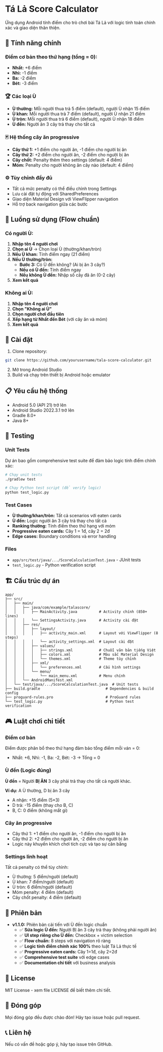# Tá Lả Score Calculator

Ứng dụng Android tính điểm cho trò chơi bài Tá Lả với logic tính toán chính xác và giao diện thân thiện.

## 🎯 Tính năng chính

### Điểm cơ bản theo thứ hạng (tổng = 0):
- **Nhất:** +6 điểm
- **Nhì:** -1 điểm
- **Ba:** -2 điểm
- **Bét:** -3 điểm

### 🏆 Các loại Ù
- **Ù thường:** Mỗi người thua trả 5 điểm (default), người Ù nhận 15 điểm
- **Ù khan:** Mỗi người thua trả 7 điểm (default), người Ù nhận 21 điểm
- **Ù tròn:** Mỗi người thua trả 6 điểm (default), người Ù nhận 18 điểm
- **Ù đền:** Người ăn 3 cây trả thay cho tất cả

### 🃏 Hệ thống cây ăn progressive
- **Cây thứ 1:** +1 điểm cho người ăn, -1 điểm cho người bị ăn
- **Cây thứ 2:** +2 điểm cho người ăn, -2 điểm cho người bị ăn
- **Cây chốt:** Penalty thêm theo settings (default: 4 điểm)
- **Móm:** Penalty cho người không ăn cây nào (default: 4 điểm)

### ⚙️ Tùy chỉnh đầy đủ
- Tất cả mức penalty có thể điều chỉnh trong Settings
- Lưu cài đặt tự động với SharedPreferences
- Giao diện Material Design với ViewFlipper navigation
- Hỗ trợ back navigation giữa các bước

## 📱 Luồng sử dụng (Flow chuẩn)

### **Có người Ù:**
1. **Nhập tên 4 người chơi**
2. **Chọn ai Ù** → Chọn loại Ù (thường/khan/tròn)
3. **Nếu Ù khan:** Tính điểm ngay (21 điểm)
4. **Nếu Ù thường/tròn:**
   - **Bước 3:** Có Ù đền không? (Ai bị ăn 3 cây?)
   - **Nếu có Ù đền:** Tính điểm ngay
   - **Nếu không Ù đền:** Nhập số cây đã ăn (0-2 cây)
5. **Xem kết quả**

### **Không ai Ù:**
1. **Nhập tên 4 người chơi**
2. **Chọn "Không ai Ù"**
3. **Chọn người chơi đầu tiên**
4. **Xếp hạng từ Nhất đến Bét** (với cây ăn và móm)
5. **Xem kết quả**

## 🔧 Cài đặt

1. Clone repository:
```bash
git clone https://github.com/yourusername/tala-score-calculator.git
```

2. Mở trong Android Studio
3. Build và chạy trên thiết bị Android hoặc emulator

## 📋 Yêu cầu hệ thống

- Android 5.0 (API 21) trở lên
- Android Studio 2022.3.1 trở lên
- Gradle 8.0+
- Java 8+

## 🧪 Testing

### Unit Tests
Dự án bao gồm comprehensive test suite để đảm bảo logic tính điểm chính xác:

```bash
# Chạy unit tests
./gradlew test

# Chạy Python test script (để verify logic)
python test_logic.py
```

### Test Cases
- **Ù thường/khan/tròn:** Tất cả scenarios với eaten cards
- **Ù đền:** Logic người ăn 3 cây trả thay cho tất cả
- **Ranking thường:** Tính điểm theo thứ hạng với móm
- **Progressive eaten cards:** Cây 1 = 1đ, cây 2 = 2đ
- **Edge cases:** Boundary conditions và error handling

### Files
- `app/src/test/java/.../ScoreCalculationTest.java` - JUnit tests
- `test_logic.py` - Python verification script

## 🏗️ Cấu trúc dự án

```
app/
├── src/
│   ├── main/
│   │   ├── java/com/example/talascore/
│   │   │   ├── MainActivity.java          # Activity chính (850+ lines)
│   │   │   └── SettingsActivity.java      # Activity cài đặt
│   │   ├── res/
│   │   │   ├── layout/
│   │   │   │   ├── activity_main.xml      # Layout với ViewFlipper (8 steps)
│   │   │   │   └── activity_settings.xml  # Layout cài đặt
│   │   │   ├── values/
│   │   │   │   ├── strings.xml            # Chuỗi văn bản tiếng Việt
│   │   │   │   ├── colors.xml             # Màu sắc Material Design
│   │   │   │   └── themes.xml             # Theme tùy chỉnh
│   │   │   ├── xml/
│   │   │   │   └── preferences.xml        # Cấu hình settings
│   │   │   └── menu/
│   │   │       └── main_menu.xml          # Menu chính
│   │   └── AndroidManifest.xml
│   └── test/java/.../ScoreCalculationTest.java  # Unit tests
├── build.gradle                              # Dependencies & build config
├── proguard-rules.pro                        # ProGuard rules
└── test_logic.py                             # Python test verification
```

## 🎮 Luật chơi chi tiết

### Điểm cơ bản
Điểm được phân bổ theo thứ hạng đảm bảo tổng điểm mỗi ván = 0:
- Nhất: +6, Nhì: -1, Ba: -2, Bét: -3 → Tổng = 0

### Ù đền (Logic đúng)
**Ù đền** = Người **BỊ ĂN** 3 cây phải trả thay cho tất cả người khác.

**Ví dụ:** A Ù thường, D bị ăn 3 cây
- A nhận: +15 điểm (5×3)
- D trả: -15 điểm (thay cho B, C)
- B, C: 0 điểm (không mất gì)

### Cây ăn progressive
- Cây thứ 1: +1 điểm cho người ăn, -1 điểm cho người bị ăn
- Cây thứ 2: +2 điểm cho người ăn, -2 điểm cho người bị ăn
- Logic này khuyến khích chơi tích cực và tạo sự cân bằng

### Settings linh hoạt
Tất cả penalty có thể tùy chỉnh:
- Ù thường: 5 điểm/người (default)
- Ù khan: 7 điểm/người (default)
- Ù tròn: 6 điểm/người (default)
- Móm penalty: 4 điểm (default)
- Cây chốt penalty: 4 điểm (default)

## 🚀 Phiên bản

- **v1.1.0:** Phiên bản cải tiến với Ù đền logic chuẩn
  - ✅ **Sửa logic Ù đền:** Người BỊ ăn 3 cây trả thay (không phải người ăn)
  - ✅ **UI step riêng cho Ù đền:** Checkbox + victim selection
  - ✅ **Flow chuẩn:** 8 steps với navigation rõ ràng
  - ✅ **Logic tính điểm chính xác 100%** theo luật Tá Lả thực tế
  - ✅ **Progressive eaten cards:** Cây 1=1đ, cây 2=2đ
  - ✅ **Comprehensive test suite** với edge cases
  - ✅ **Documentation chi tiết** với business analysis

## 📄 License

MIT License - xem file LICENSE để biết thêm chi tiết.

## 🤝 Đóng góp

Mọi đóng góp đều được chào đón! Hãy tạo issue hoặc pull request.

## 📞 Liên hệ

Nếu có vấn đề hoặc góp ý, hãy tạo issue trên GitHub.
